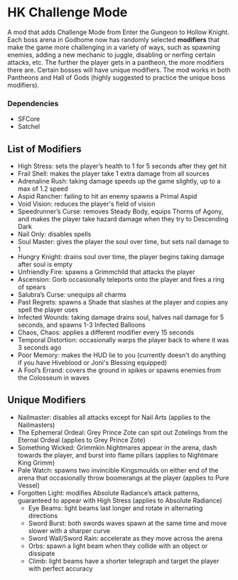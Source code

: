 # HK Challenge Mode

A mod that adds Challenge Mode from Enter the Gungeon to Hollow Knight. Each boss arena in Godhome now has randomly selected **modifiers** that make the game more challenging in a variety of ways, such as spawning enemies, adding a new mechanic to juggle, disabling or nerfing certain attacks, etc. The further the player gets in a pantheon, the more modifiers there are. Certain bosses will have unique modifiers. The mod works in both Pantheons and Hall of Gods (highly suggested to practice the unique boss modifiers).

### Dependencies
- SFCore
- Satchel

## List of Modifiers
- High Stress: sets the player’s health to 1 for 5 seconds after they get hit
- Frail Shell: makes the player take 1 extra damage from all sources
- Adrenaline Rush: taking damage speeds up the game slightly, up to a max of 1.2 speed
- Aspid Rancher: failing to hit an enemy spawns a Primal Aspid
- Void Vision: reduces the player's field of vision
- Speedrunner’s Curse: removes Steady Body, equips Thorns of Agony, and makes the player take hazard damage when they try to Descending Dark
- Nail Only: disables spells
- Soul Master: gives the player the soul over time, but sets nail damage to 1
- Hungry Knight: drains soul over time, the player begins taking damage after soul is empty
- Unfriendly Fire: spawns a Grimmchild that attacks the player
- Ascension: Gorb occasionally teleports onto the player and fires a ring of spears
- Salubra’s Curse: unequips all charms
- Past Regrets: spawns a Shade that slashes at the player and copies any spell the player uses
- Infected Wounds: taking damage drains soul, halves nail damage for 5 seconds, and spawns 1-3 Infected Balloons
- Chaos, Chaos: applies a different modifier every 15 seconds
- Temporal Distortion: occasionally warps the player back to where it was 3 seconds ago
- Poor Memory: makes the HUD lie to you (currently doesn't do anything if you have Hiveblood or Joni's Blessing equipped)
- A Fool’s Errand: covers the ground in spikes or spawns enemies from the Colosseum in waves

## Unique Modifiers
- Nailmaster: disables all attacks except for Nail Arts (applies to the Nailmasters)
- The Ephemeral Ordeal: Grey Prince Zote can spit out Zotelings from the Eternal Ordeal (applies to Grey Prince Zote)
- Something Wicked: Grimmkin Nightmares appear in the arena, dash towards the player, and burst into flame pillars (applies to Nightmare King Grimm)
- Pale Watch: spawns two invincible Kingsmoulds on either end of the arena that occasionally throw boomerangs at the player (applies to Pure Vessel)
- Forgotten Light: modifies Absolute Radiance’s attack patterns, guaranteed to appear with High Stress (applies to Absolute Radiance)
  - Eye Beams: light beams last longer and rotate in alternating directions
  - Sword Burst: both swords waves spawn at the same time and move slower with a sharper curve
  - Sword Wall/Sword Rain: accelerate as they move across the arena
  - Orbs: spawn a light beam when they collide with an object or dissipate
  - Climb: light beams have a shorter telegraph and target the player with perfect accuracy
